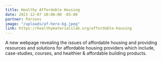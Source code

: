```yaml
---
title: Healthy Affordable Housing
date: 2021-12-07 10:06:00 -05:00
partner: Parsons
image: "/uploads/af-hero-bg.jpeg"
link: https://healthymaterialslab.org/affordable-housing
---
```


A new webpage revealing the issues of affordable housing and providing resources and solutions for affordable housing providers which include, case-studies, courses, and healthier & affordable building products. 